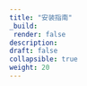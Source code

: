 ```yaml
---
title: "安装指南"
_build:
 render: false 
description:
draft: false
collapsible: true
weight: 20
---
```

